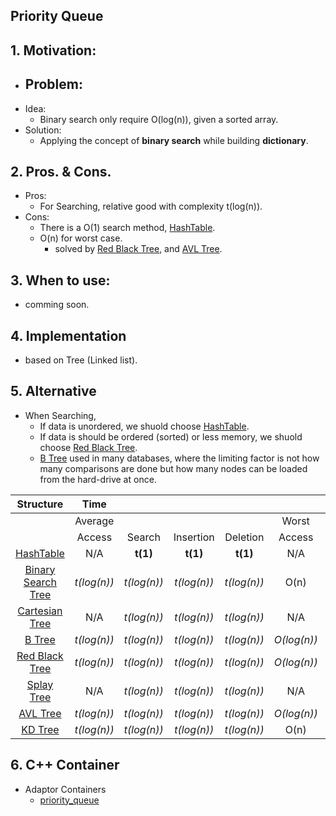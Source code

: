 ## Priority Queue
## 1. Motivation: 
- Problem:
    -
- Idea:
    - Binary search only require O(log(n)), given a sorted array.
- Solution: 
    - Applying the concept of **binary search** while building **dictionary**.

## 2. Pros. & Cons.
- Pros: 
    - For Searching, relative good with complexity t(log(n)).
- Cons:
    - There is a O(1) search method, [HashTable](../ch8_Hash/8_2_Hashtable.md).
    - O(n) for worst case.
        - solved by [Red Black Tree](../ch10_HigPerformancyBinarySearchTree/10_3_RedBlackTree.md), and [AVL Tree](../ch10_HigPerformancyBinarySearchTree/10_2_AVL_Tree.md).
    

## 3. When to use:
- comming soon.


## 4. Implementation
- based on Tree (Linked list).

## 5. Alternative
- When Searching, 
    - If data is unordered, we shuold choose [HashTable](../ch8_Hash/8_2_Hashtable.md).
    - If data is should be ordered (sorted) or less memory, we shuold choose [Red Black Tree](../ch10_HigPerformancyBinarySearchTree/10_3_RedBlackTree.md).
    - [B Tree](../ch11_MultipathSearchTree/11_2_B_Tree.md) used in many databases, where the limiting factor is not how many comparisons are done but how many nodes can be loaded from the hard-drive at once.

Structure |**Time**| | | | | | | |**Space**
:-----:|:-----:|:-----:|:-----:|:-----:|:-----:|:-----:|:-----:|:-----:|:-----:
 ||Average| | | |Worst| | | |Worst
 ||Access|Search|Insertion|Deletion|Access|Search|Insertion|Deletion|-
[HashTable](../1_DataStructure/ch8_Hash/8_2_Hashtable.md)|N/A|**t(1)**|**t(1)**|**t(1)**|N/A|O(n)|O(n)|O(n)|O(n)
[Binary Search Tree](../1_DataStructure/ch5_Tree/5_7_BST.md)|*t(log(n))*|*t(log(n))*|*t(log(n))*|*t(log(n))*|O(n)|O(n)|O(n)|O(n)|O(n)
[Cartesian Tree](../1_DataStructureOthers/CartesianTree.md)|N/A|*t(log(n))*|*t(log(n))*|*t(log(n))*|N/A|O(n)|O(n)|O(n)|O(n)
[B Tree](../1_DataStructure/ch11_MultipathSearchTree/11_2_B_Tree.md)|*t(log(n))*|*t(log(n))*|*t(log(n))*|*t(log(n))*|*O(log(n))*|*O(log(n))*|*O(log(n))*|*O(log(n))*|O(n)
[Red Black Tree](../1_DataStructure/ch10_HigPerformancyBinarySearchTree/10_3_RedBlackTree.md)|*t(log(n))*|*t(log(n))*|*t(log(n))*|*t(log(n))*|*O(log(n))*|*O(log(n))*|*O(log(n))*|*O(log(n))*|O(n)
[Splay Tree](../1_DataStructure/ch10_HigPerformancyBinarySearchTree/10_4_SplayTree.md)|N/A|*t(log(n))*|*t(log(n))*|*t(log(n))*|N/A|*O(log(n))*|*O(log(n))*|*O(log(n))*|O(n)
[AVL Tree](../1_DataStructure/ch10_HigPerformancyBinarySearchTree/10_2_AVL_Tree.md)|*t(log(n))*|*t(log(n))*|*t(log(n))*|*t(log(n))*|*O(log(n))*|*O(log(n))*|*O(log(n))*|*O(log(n))*|O(n)
[KD Tree](../1_DataStructure/Others/KD_Tree.md)|*t(log(n))*|*t(log(n))*|*t(log(n))*|*t(log(n))*|O(n)|O(n)|O(n)|O(n)|O(n)


## 6. C++ Container
- Adaptor Containers
    - [priority_queue](../../2_Containers/queue/priority_queue.md)